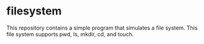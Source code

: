 # filesystem
This repository contains a simple program that simulates a file system. This file system supports pwd, ls, mkdir, cd, and touch.
